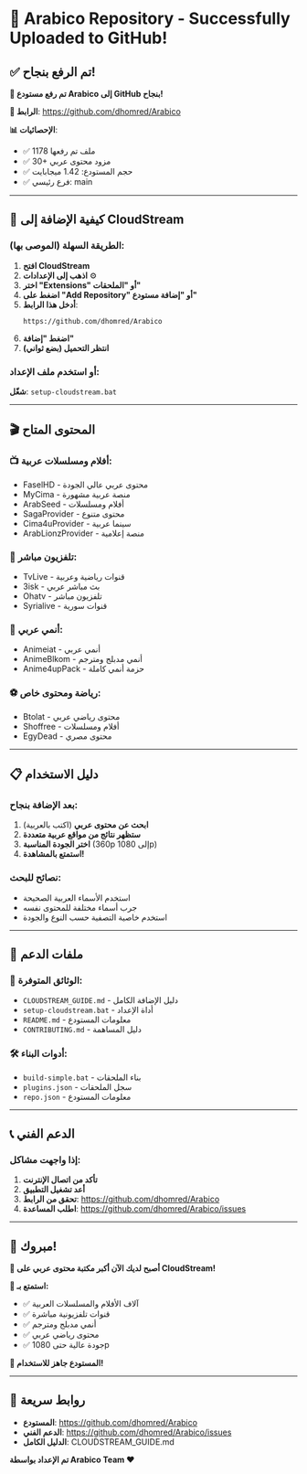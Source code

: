 # 🎉 Arabico Repository - Successfully Uploaded to GitHub!

## ✅ تم الرفع بنجاح!

**🚀 تم رفع مستودع Arabico إلى GitHub بنجاح!**

**📍 الرابط**: https://github.com/dhomred/Arabico

**📊 الإحصائيات**:
- ✅ 1178 ملف تم رفعها
- ✅ 30+ مزود محتوى عربي
- ✅ حجم المستودع: 1.42 ميجابايت
- ✅ فرع رئيسي: main

---

## 📱 كيفية الإضافة إلى CloudStream

### الطريقة السهلة (الموصى بها):

1. **افتح CloudStream**
2. **اذهب إلى الإعدادات** ⚙️
3. **اختر "Extensions" أو "الملحقات"**
4. **اضغط على "Add Repository" أو "إضافة مستودع"**
5. **أدخل هذا الرابط**:
   ```
   https://github.com/dhomred/Arabico
   ```
6. **اضغط "إضافة"**
7. **انتظر التحميل (بضع ثواني)**

### أو استخدم ملف الإعداد:
**شغّل**: `setup-cloudstream.bat`

---

## 🎬 المحتوى المتاح

### 📺 أفلام ومسلسلات عربية:
- FaselHD - محتوى عربي عالي الجودة
- MyCima - منصة عربية مشهورة
- ArabSeed - أفلام ومسلسلات
- SagaProvider - محتوى متنوع
- Cima4uProvider - سينما عربية
- ArabLionzProvider - منصة إعلامية

### 📡 تلفزيون مباشر:
- TvLive - قنوات رياضية وعربية
- 3isk - بث مباشر عربي
- Ohatv - تلفزيون مباشر
- Syrialive - قنوات سورية

### 🎌 أنمي عربي:
- Animeiat - أنمي عربي
- AnimeBlkom - أنمي مدبلج ومترجم
- Anime4upPack - حزمة أنمي كاملة

### ⚽ رياضة ومحتوى خاص:
- Btolat - محتوى رياضي عربي
- Shoffree - أفلام ومسلسلات
- EgyDead - محتوى مصري

---

## 📋 دليل الاستخدام

### بعد الإضافة بنجاح:

1. **ابحث عن محتوى عربي** (اكتب بالعربية)
2. **ستظهر نتائج من مواقع عربية متعددة**
3. **اختر الجودة المناسبة** (360p إلى 1080p)
4. **استمتع بالمشاهدة!**

### نصائح للبحث:
- استخدم الأسماء العربية الصحيحة
- جرب أسماء مختلفة للمحتوى نفسه
- استخدم خاصية التصفية حسب النوع والجودة

---

## 🔧 ملفات الدعم

### 📄 الوثائق المتوفرة:
- `CLOUDSTREAM_GUIDE.md` - دليل الإضافة الكامل
- `setup-cloudstream.bat` - أداة الإعداد
- `README.md` - معلومات المستودع
- `CONTRIBUTING.md` - دليل المساهمة

### 🛠️ أدوات البناء:
- `build-simple.bat` - بناء الملحقات
- `plugins.json` - سجل الملحقات
- `repo.json` - معلومات المستودع

---

## 📞 الدعم الفني

### إذا واجهت مشاكل:
1. **تأكد من اتصال الإنترنت**
2. **أعد تشغيل التطبيق**
3. **تحقق من الرابط**: https://github.com/dhomred/Arabico
4. **اطلب المساعدة**: https://github.com/dhomred/Arabico/issues

---

## 🎉 مبروك!

**🎯 أصبح لديك الآن أكبر مكتبة محتوى عربي على CloudStream!**

**📱 استمتع بـ:**
- ✅ آلاف الأفلام والمسلسلات العربية
- ✅ قنوات تلفزيونية مباشرة
- ✅ أنمي مدبلج ومترجم
- ✅ محتوى رياضي عربي
- ✅ جودة عالية حتى 1080p

**🚀 المستودع جاهز للاستخدام!**

---

## 🔗 روابط سريعة

- **المستودع**: https://github.com/dhomred/Arabico
- **الدعم الفني**: https://github.com/dhomred/Arabico/issues
- **الدليل الكامل**: CLOUDSTREAM_GUIDE.md

**تم الإعداد بواسطة Arabico Team ❤️**
